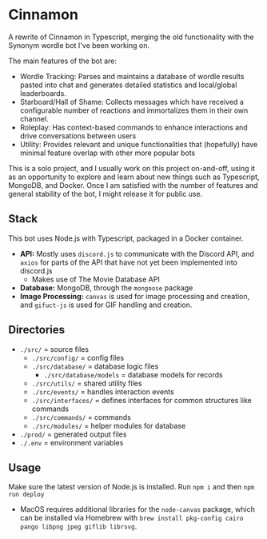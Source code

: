 # Cinnamon
A rewrite of Cinnamon in Typescript, merging the old functionality with the Synonym wordle bot I've been working on.

The main features of the bot are:
 - Wordle Tracking: Parses and maintains a database of wordle results pasted into chat and generates detailed statistics and local/global leaderboards.
 - Starboard/Hall of Shame: Collects messages which have received a configurable number of reactions and immortalizes them in their own channel.
 - Roleplay: Has context-based commands to enhance interactions and drive conversations between users
 - Utility: Provides relevant and unique functionalities that (hopefully) have minimal feature overlap with other more popular bots

This is a solo project, and I usually work on this project on-and-off, using it as an opportunity to explore and learn about new things such as Typescript, MongoDB, and Docker. Once I am satisfied with the number of features and general stability of the bot, I might release it for public use.

## Stack
This bot uses Node.js with Typescript, packaged in a Docker container.
 - **API:** Mostly uses `discord.js` to communicate with the Discord API, and `axios` for parts of the API that have not yet been implemented into discord.js
   - Makes use of The Movie Database API
 - **Database:** MongoDB, through the `mongoose` package
 - **Image Processing:** `canvas` is used for image processing and creation, and `gifuct-js` is used for GIF handling and creation.


## Directories
 - `./src/` = source files
   - `./src/config/` = config files
   - `./src/database/` = database logic files
     - `./src/database/models` = database models for records
   - `./src/utils/` = shared utility files
   - `./src/events/` = handles interaction events
   - `./src/interfaces/` = defines interfaces for common structures like commands
   - `./src/commands/` = commands
   - `./src/modules/` = helper modules for database
 - `./prod/` = generated output files
 - `./.env` = environment variables

## Usage
Make sure the latest version of Node.js is installed.
Run `npm i` and then `npm run deploy`
 - MacOS requires additional libraries for the `node-canvas` package, which can be installed via Homebrew with `brew install pkg-config cairo pango libpng jpeg giflib librsvg`.
